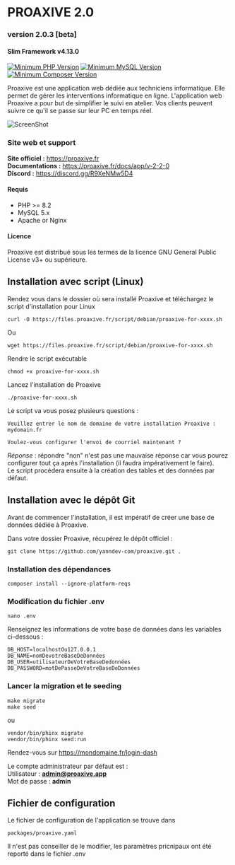 # PROAXIVE 2.0
### version 2.0.3 [beta]
#### Slim Framework v4.13.0

[![Minimum PHP Version](https://img.shields.io/badge/PHP->=8.2-%23786fa6)](https://php.net/)
[![Minimum MySQL Version](https://img.shields.io/badge/MySQL-5.x-%23f0932b)](https://www.mysql.com/fr/)
[![Minimum Composer Version](https://img.shields.io/badge/Composer-2.x-%33f9334a)](https://www.mysql.com/fr/)

Proaxive est une application web dédiée aux techniciens informatique.
Elle permet de gérer les interventions informatique en ligne. L'application web Proaxive a pour but de simplifier le suivi en atelier. Vos clients peuvent suivre ce qu'il se passe sur leur PC en temps réel.

![ScreenShot](https://proaxive.fr/assets/MiniLapTop_proaxive.png)

### Site web et support

**Site officiel :** https://proaxive.fr  
**Documentations :** https://proaxive.fr/docs/app/v-2-2-0  
**Discord :** https://discord.gg/R9XeNMw5D4

#### Requis
- PHP >= 8.2
- MySQL 5.x
- Apache or Nginx

#### Licence

Proaxive est distribué sous les termes de la licence GNU General Public License v3+ ou supérieure.

## Installation avec script (Linux)

Rendez vous dans le dossier où sera installé Proaxive et téléchargez le script d'installation pour Linux
```
curl -O https://files.proaxive.fr/script/debian/proaxive-for-xxxx.sh
```
Ou
```
wget https://files.proaxive.fr/script/debian/proaxive-for-xxxx.sh
```
Rendre le script exécutable
```
chmod +x proaxive-for-xxxx.sh
```
Lancez l'installation de Proaxive
```
./proaxive-for-xxxx.sh
```
Le script va vous posez plusieurs questions :
```
Veuillez entrer le nom de domaine de votre installation Proaxive :  
mydomain.fr
```
```
Voulez-vous configurer l'envoi de courriel maintenant ?  
```
*Réponse* : répondre "non" n'est pas une mauvaise réponse car vous pourez configurer tout ça après l'installation (il faudra impérativement le faire).  
Le script procédera ensuite à la création des tables et des données par défaut.  

## Installation avec le dépôt Git

Avant de commencer l'installation, il est impératif de créer une base de données dédiée à Proaxive. 

Dans votre dossier Proaxive, récupérez le dépôt officiel :
```
git clone https://github.com/yanndev-com/proaxive.git .
```
### Installation des dépendances
```
composer install --ignore-platform-reqs
```
### Modification du fichier .env
```
nano .env
```
Renseignez les informations de votre base de données dans les variables ci-dessous :
```
DB_HOST=localhostOu127.0.0.1
DB_NAME=nomDevotreBaseDeDonnées
DB_USER=utilisateurDeVotreBaseDedonnées
DB_PASSWORD=motDePasseDeVotreBaseDeDonnées
```
### Lancer la migration et le seeding
```
make migrate
make seed
```
ou
```
vendor/bin/phinx migrate
vendor/bin/phinx seed:run
```
Rendez-vous sur https://mondomaine.fr/login-dash  

Le compte administrateur par défaut est :  
Utilisateur : **admin@proaxive.app**  
Mot de passe : **admin**
## Fichier de configuration
Le fichier de configuration de l'application se trouve dans 
```
packages/proaxive.yaml
```
Il n'est pas conseiller de le modifier, les paramètres pricnipaux ont été reporté dans le fichier .env